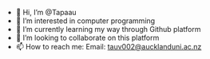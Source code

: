 - 👋 Hi, I’m @Tapaau
- 👀 I’m interested in computer programming
- 🌱 I’m currently learning my way through Github platform 
- 💞️ I’m looking to collaborate on this platform
- 📫 How to reach me: Email: tauv002@aucklanduni.ac.nz

<!---
Tapaau/Tapaau is a ✨ special ✨ repository because its `README.md` (this file) appears on your GitHub profile.
You can click the Preview link to take a look at your changes.
--->
